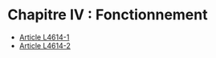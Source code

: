 # Chapitre IV : Fonctionnement

* [Article L4614-1](./LEGIARTI000006903329.md)
* [Article L4614-2](./LEGIARTI000031085523.md)
